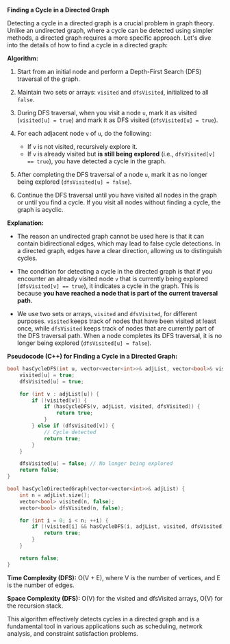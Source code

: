 **Finding a Cycle in a Directed Graph**

Detecting a cycle in a directed graph is a crucial problem in graph theory. Unlike an undirected graph, where a cycle can be detected using simpler methods, a directed graph requires a more specific approach. Let's dive into the details of how to find a cycle in a directed graph:

**Algorithm:**

1. Start from an initial node and perform a Depth-First Search (DFS) traversal of the graph.

2. Maintain two sets or arrays: `visited` and `dfsVisited`, initialized to all `false`.

3. During DFS traversal, when you visit a node `u`, mark it as visited (`visited[u] = true`) and mark it as DFS visited (`dfsVisited[u] = true`).

4. For each adjacent node `v` of `u`, do the following:
   - If `v` is not visited, recursively explore it.
   - If `v` is already visited but **is still being explored** (i.e., `dfsVisited[v] == true`), you have detected a cycle in the graph.

5. After completing the DFS traversal of a node `u`, mark it as no longer being explored (`dfsVisited[u] = false`).

6. Continue the DFS traversal until you have visited all nodes in the graph or until you find a cycle. If you visit all nodes without finding a cycle, the graph is acyclic.

**Explanation:**

- The reason an undirected graph cannot be used here is that it can contain bidirectional edges, which may lead to false cycle detections. In a directed graph, edges have a clear direction, allowing us to distinguish cycles.

- The condition for detecting a cycle in the directed graph is that if you encounter an already visited node `v` that is currently being explored (`dfsVisited[v] == true`), it indicates a cycle in the graph. This is because **you have reached a node that is part of the current traversal path.**

- We use two sets or arrays, `visited` and `dfsVisited`, for different purposes. `visited` keeps track of nodes that have been visited at least once, while `dfsVisited` keeps track of nodes that are currently part of the DFS traversal path. When a node completes its DFS traversal, it is no longer being explored (`dfsVisited[u] = false`).

**Pseudocode (C++) for Finding a Cycle in a Directed Graph:**

```cpp
bool hasCycleDFS(int u, vector<vector<int>>& adjList, vector<bool>& visited, vector<bool>& dfsVisited) {
    visited[u] = true;
    dfsVisited[u] = true;

    for (int v : adjList[u]) {
        if (!visited[v]) {
            if (hasCycleDFS(v, adjList, visited, dfsVisited)) {
                return true;
            }
        } else if (dfsVisited[v]) {
            // Cycle detected
            return true;
        }
    }

    dfsVisited[u] = false; // No longer being explored
    return false;
}

bool hasCycleDirectedGraph(vector<vector<int>>& adjList) {
    int n = adjList.size();
    vector<bool> visited(n, false);
    vector<bool> dfsVisited(n, false);

    for (int i = 0; i < n; ++i) {
        if (!visited[i] && hasCycleDFS(i, adjList, visited, dfsVisited)) {
            return true;
        }
    }

    return false;
}
```

**Time Complexity (DFS):** O(V + E), where V is the number of vertices, and E is the number of edges.

**Space Complexity (DFS):** O(V) for the visited and dfsVisited arrays, O(V) for the recursion stack.

This algorithm effectively detects cycles in a directed graph and is a fundamental tool in various applications such as scheduling, network analysis, and constraint satisfaction problems.